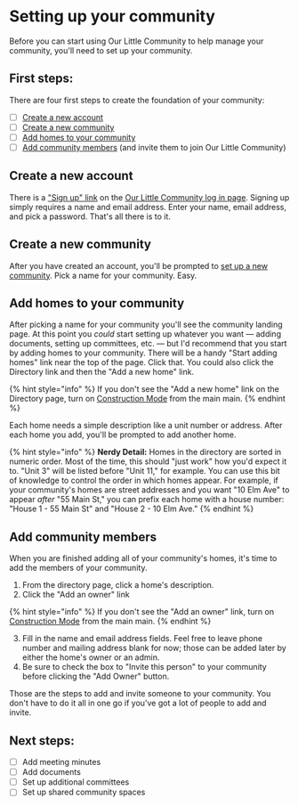 # Setting up your community

Before you can start using Our Little Community to help manage your community, you'll need to set up your community.

## First steps:

There are four first steps to create the foundation of your community:

- [ ] [Create a new account](#create-a-new-account)
- [ ] [Create a new community](#create-a-new-community)
- [ ] [Add homes to your community](#add-homes-to-your-community)
- [ ] [Add community members](#add-community-members) (and invite them to join Our Little Community)

## Create a new account

There is a ["Sign up" link](https://app.ourlittlecommunity.org/users/sign_up) on the [Our Little Community log in page](https://app.ourlittlecommunity.org). Signing up simply requires a name and email address. Enter your name, email address, and pick a password. That's all there is to it.

## Create a new community

After you have created an account, you'll be prompted to [set up a new community](https://app.ourlittlecommunity.org/communities/new). Pick a name for your community. Easy.

## Add homes to your community

After picking a name for your community you'll see the community landing page. At this point you _could_ start setting up whatever you want — adding documents, setting up committees, etc. — but I'd recommend that you start by adding homes to your community. There will be a handy "Start adding homes" link near the top of the page. Click that. You could also click the Directory link and then the "Add a new home" link.

{% hint style="info" %}
If you don't see the "Add a new home" link on the Directory page, turn on [Construction Mode]('construction-mode.md') from the main main.
{% endhint %}

Each home needs a simple description like a unit number or address. After each home you add, you'll be prompted to add another home.

{% hint style="info" %}
**Nerdy Detail:** Homes in the directory are sorted in numeric order. Most of the time, this should "just work" how you'd expect it to. "Unit 3" will be listed before "Unit 11," for example. You can use this bit of knowledge to control the order in which homes appear. For example, if your community's homes are street addresses and you want "10 Elm Ave" to appear _after_ "55 Main St," you can prefix each home with a house number: "House 1 - 55 Main St" and "House 2 - 10 Elm Ave."
{% endhint %}

## Add community members

When you are finished adding all of your community's homes, it's time to add the members of your community. 

1. From the directory page, click a home's description.
2. Click the "Add an owner" link

{% hint style="info" %}
If you don't see the "Add an owner" link, turn on [Construction Mode]('construction-mode.md') from the main main.
{% endhint %}

3. Fill in the name and email address fields. Feel free to leave phone number and mailing address blank for now; those can be added later by either the home's owner or an admin.
4. Be sure to check the box to "Invite this person" to your community before clicking the "Add Owner" button.

Those are the steps to add and invite someone to your community. You don't have to do it all in one go if you've got a lot of people to add and invite.

## Next steps:

- [ ] Add meeting minutes
- [ ] Add documents
- [ ] Set up additional committees
- [ ] Set up shared community spaces
